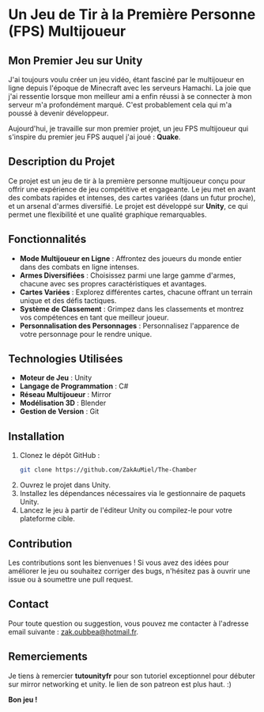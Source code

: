 # Un Jeu de Tir à la Première Personne (FPS) Multijoueur

## Mon Premier Jeu sur Unity

J'ai toujours voulu créer un jeu vidéo, étant fasciné par le multijoueur en ligne depuis l'époque de Minecraft avec les serveurs Hamachi. La joie que j'ai ressentie lorsque mon meilleur ami a enfin réussi à se connecter à mon serveur m'a profondément marqué. C'est probablement cela qui m'a poussé à devenir développeur.

Aujourd'hui, je travaille sur mon premier projet, un jeu FPS multijoueur qui s'inspire du premier jeu FPS auquel j'ai joué : **Quake**.

## Description du Projet

Ce projet est un jeu de tir à la première personne multijoueur conçu pour offrir une expérience de jeu compétitive et engageante. Le jeu met en avant des combats rapides et intenses, des cartes variées (dans un futur proche), et un arsenal d'armes diversifié. Le projet est développé sur **Unity**, ce qui permet une flexibilité et une qualité graphique remarquables.

## Fonctionnalités

- **Mode Multijoueur en Ligne** : Affrontez des joueurs du monde entier dans des combats en ligne intenses.
- **Armes Diversifiées** : Choisissez parmi une large gamme d'armes, chacune avec ses propres caractéristiques et avantages.
- **Cartes Variées** : Explorez différentes cartes, chacune offrant un terrain unique et des défis tactiques.
- **Système de Classement** : Grimpez dans les classements et montrez vos compétences en tant que meilleur joueur.
- **Personnalisation des Personnages** : Personnalisez l'apparence de votre personnage pour le rendre unique.

## Technologies Utilisées

- **Moteur de Jeu** : Unity
- **Langage de Programmation** : C#
- **Réseau Multijoueur** : Mirror
- **Modélisation 3D** : Blender
- **Gestion de Version** : Git

## Installation

1. Clonez le dépôt GitHub :
   ```bash
   git clone https://github.com/ZakAuMiel/The-Chamber
   ```
2. Ouvrez le projet dans Unity.
3. Installez les dépendances nécessaires via le gestionnaire de paquets Unity.
4. Lancez le jeu à partir de l'éditeur Unity ou compilez-le pour votre plateforme cible.

## Contribution

Les contributions sont les bienvenues ! Si vous avez des idées pour améliorer le jeu ou souhaitez corriger des bugs, n'hésitez pas à ouvrir une issue ou à soumettre une pull request.

## Contact

Pour toute question ou suggestion, vous pouvez me contacter à l'adresse email suivante : zak.oubbea@hotmail.fr.

## Remerciements

Je tiens à remercier <b> tutounityfr</b> pour son tutoriel exceptionnel pour débuter sur mirror networking et unity. le lien de son patreon est plus haut. :)

**Bon jeu !**
